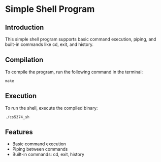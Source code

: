 # Simple Shell Program

## Introduction

This simple shell program supports basic command execution, piping, and built-in commands like cd, exit, and history.

## Compilation

To compile the program, run the following command in the terminal:

```
make
```

## Execution

To run the shell, execute the compiled binary:

```
./cs5374_sh
```

## Features

- Basic command execution
- Piping between commands
- Built-in commands: cd, exit, history
